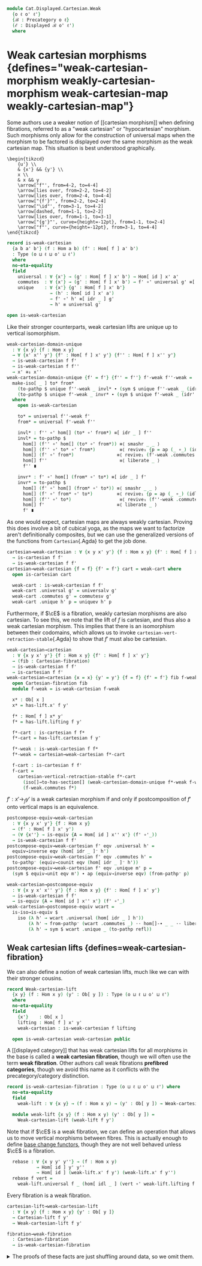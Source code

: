 <!--
```agda
open import Cat.Functor.Hom.Displayed
open import Cat.Instances.Functor
open import Cat.Instances.Product
open import Cat.Displayed.Fibre
open import Cat.Displayed.Base
open import Cat.Functor.Hom
open import Cat.Prelude

import Cat.Displayed.Cartesian.Indexing as Indexing
import Cat.Displayed.Fibre.Reasoning as FibR
import Cat.Displayed.Cartesian as Cart
import Cat.Displayed.Reasoning as DR
import Cat.Displayed.Morphism as DM
import Cat.Reasoning as CR
```
-->

```agda
module Cat.Displayed.Cartesian.Weak
  {o ℓ o' ℓ'}
  {ℬ : Precategory o ℓ}
  (ℰ : Displayed ℬ o' ℓ')
  where
```

<!--
```agda
open CR ℬ
open Displayed ℰ
open Cart ℰ
open DR ℰ
open DM ℰ
open Functor
open Functor
private module Fib = FibR ℰ
```
-->

# Weak cartesian morphisms {defines="weak-cartesian-morphism weakly-cartesian-morphism weak-cartesian-map weakly-cartesian-map"}

Some authors use a weaker notion of [[cartesian morphism]] when defining
fibrations, referred to as a "weak cartesian" or "hypocartesian"
morphism. Such morphisms only allow for the construction of universal
maps when the morphism to be factored is displayed over the same morphism
as the weak cartesian map. This situation is best understood graphically.

```{.quiver}
\begin{tikzcd}
	{u'} \\
	& {x'} && {y'} \\
	x \\
	& x && y
	\arrow["f"', from=4-2, to=4-4]
	\arrow[lies over, from=2-2, to=4-2]
	\arrow[lies over, from=2-4, to=4-4]
	\arrow["{f'}"', from=2-2, to=2-4]
	\arrow["\id"', from=3-1, to=4-2]
	\arrow[dashed, from=1-1, to=2-2]
	\arrow[lies over, from=1-1, to=3-1]
	\arrow["{g'}"', curve={height=-12pt}, from=1-1, to=2-4]
	\arrow["f"', curve={height=-12pt}, from=3-1, to=4-4]
\end{tikzcd}
```

```agda
record is-weak-cartesian
  {a b a' b'} (f : Hom a b) (f' : Hom[ f ] a' b')
  : Type (o ⊔ ℓ ⊔ o' ⊔ ℓ')
  where
  no-eta-equality
  field
    universal : ∀ {x'} → (g' : Hom[ f ] x' b') → Hom[ id ] x' a'
    commutes  : ∀ {x'} → (g' : Hom[ f ] x' b') → f' ∘' universal g' ≡[ idr _ ] g'
    unique    : ∀ {x'} {g' : Hom[ f ] x' b'}
                → (h' : Hom[ id ] x' a')
                → f' ∘' h' ≡[ idr _ ] g'
                → h' ≡ universal g'

open is-weak-cartesian
```

Like their stronger counterparts, weak cartesian lifts are unique
up to vertical isomorphism.

```agda
weak-cartesian-domain-unique
  : ∀ {x y} {f : Hom x y}
  → ∀ {x' x'' y'} {f' : Hom[ f ] x' y'} {f'' : Hom[ f ] x'' y'}
  → is-weak-cartesian f f'
  → is-weak-cartesian f f''
  → x' ≅↓ x''
weak-cartesian-domain-unique {f' = f'} {f'' = f''} f'-weak f''-weak =
  make-iso[ _ ] to* from*
    (to-pathp $ unique f''-weak _ invl* ∙ (sym $ unique f''-weak _ (idr' f'')))
    (to-pathp $ unique f'-weak _ invr* ∙ (sym $ unique f'-weak _ (idr' f')))
  where
    open is-weak-cartesian

    to* = universal f''-weak f'
    from* = universal f'-weak f''

    invl* : f'' ∘' hom[] (to* ∘' from*) ≡[ idr _ ] f''
    invl* = to-pathp $
      hom[] (f'' ∘' hom[] (to* ∘' from*)) ≡⟨ smashr _ _ ⟩
      hom[] (f'' ∘' to* ∘' from*)         ≡⟨ revive₁ {p = ap (_ ∘_) (idl _)} (pulll' (idr _) (f''-weak .commutes f')) ⟩
      hom[] (f' ∘' from*)                ≡⟨ revive₁ (f'-weak .commutes f'') ⟩
      hom[] f''                           ≡⟨ liberate _ ⟩
      f'' ∎

    invr* : f' ∘' hom[] (from* ∘' to*) ≡[ idr _ ] f'
    invr* = to-pathp $
      hom[] (f' ∘' hom[] (from* ∘' to*)) ≡⟨ smashr _ _ ⟩
      hom[] (f' ∘' from* ∘' to*)         ≡⟨ revive₁ {p = ap (_ ∘_) (idl _)} (pulll' (idr _) (f'-weak .commutes f'')) ⟩
      hom[] (f'' ∘' to*)                  ≡⟨ revive₁ (f''-weak .commutes f') ⟩
      hom[] f'                           ≡⟨ liberate _ ⟩
      f' ∎
```

As one would expect, cartesian maps are always weakly cartesian.
Proving this does involve a bit of cubical yoga, as the maps we want to
factorize aren't definitionally composites, but we can use the
generalized versions of the functions from `Cartesian`{.Agda} to get
the job done.

```agda
cartesian→weak-cartesian : ∀ {x y x' y'} {f : Hom x y} {f' : Hom[ f ] x' y'}
  → is-cartesian f f'
  → is-weak-cartesian f f'
cartesian→weak-cartesian {f = f} {f' = f'} cart = weak-cart where
  open is-cartesian cart

  weak-cart : is-weak-cartesian f f'
  weak-cart .universal g' = universalv g'
  weak-cart .commutes g' = commutesv g'
  weak-cart .unique h' p = uniquev h' p
```

Furthermore, if $\cE$ is a fibration, weakly cartesian morphisms are
also cartesian. To see this, we note that the lift of $f$ is cartesian,
and thus also a weak cartesian morphism. This implies that there is
an isomorphism between their codomains, which allows us to invoke
`cartesian-vert-retraction-stable`{.Agda} to show that $f'$ must also be
cartesian.

```agda
weak-cartesian→cartesian
  : ∀ {x y x' y'} {f : Hom x y} {f' : Hom[ f ] x' y'}
  → (fib : Cartesian-fibration)
  → is-weak-cartesian f f'
  → is-cartesian f f'
weak-cartesian→cartesian {x = x} {y' = y'} {f = f} {f' = f'} fib f-weak = f-cart where
  open Cartesian-fibration fib
  module f-weak = is-weak-cartesian f-weak

  x* : Ob[ x ]
  x* = has-lift.x' f y'

  f* : Hom[ f ] x* y'
  f* = has-lift.lifting f y'

  f*-cart : is-cartesian f f*
  f*-cart = has-lift.cartesian f y'

  f*-weak : is-weak-cartesian f f*
  f*-weak = cartesian→weak-cartesian f*-cart

  f-cart : is-cartesian f f'
  f-cart =
    cartesian-vertical-retraction-stable f*-cart
      (iso[]→to-has-section[] (weak-cartesian-domain-unique f*-weak f-weak))
      (f-weak.commutes f*)
```

$f' : x' \to_{f} y'$ is a weak cartesian morphism if and only if
postcomposition of $f'$ onto vertical maps is an equivalence.

```agda
postcompose-equiv→weak-cartesian
  : ∀ {x y x' y'} {f : Hom x y}
  → (f' : Hom[ f ] x' y')
  → (∀ {x''} → is-equiv {A = Hom[ id ] x'' x'} (f' ∘'_))
  → is-weak-cartesian f f'
postcompose-equiv→weak-cartesian f' eqv .universal h' =
  equiv→inverse eqv (hom[ idr _ ]⁻ h')
postcompose-equiv→weak-cartesian f' eqv .commutes h' =
  to-pathp⁻ (equiv→counit eqv (hom[ idr _ ]⁻ h'))
postcompose-equiv→weak-cartesian f' eqv .unique m' p =
  (sym $ equiv→unit eqv m') ∙ ap (equiv→inverse eqv) (from-pathp⁻ p)

weak-cartesian→postcompose-equiv
  : ∀ {x y x' x'' y'} {f : Hom x y} {f' : Hom[ f ] x' y'}
  → is-weak-cartesian f f'
  → is-equiv {A = Hom[ id ] x'' x'} (f' ∘'_)
weak-cartesian→postcompose-equiv wcart =
  is-iso→is-equiv $
    iso (λ h' → wcart .universal (hom[ idr _ ] h'))
        (λ h' → from-pathp⁻ (wcart .commutes _) ·· hom[]-∙ _ _ ·· liberate _)
        (λ h' → sym $ wcart .unique _ (to-pathp refl))
```

## Weak cartesian lifts {defines=weak-cartesian-fibration}

We can also define a notion of weak cartesian lifts, much like we can
with their stronger cousins.

```agda
record Weak-cartesian-lift
  {x y} (f : Hom x y) (y' : Ob[ y ]) : Type (o ⊔ ℓ ⊔ o' ⊔ ℓ')
  where
  no-eta-equality
  field
    {x'}    : Ob[ x ]
    lifting : Hom[ f ] x' y'
    weak-cartesian : is-weak-cartesian f lifting

  open is-weak-cartesian weak-cartesian public
```

A [[displayed category]] that has weak cartesian lifts for all morphisms
in the base is called a **weak cartesian fibration**, though we will
often use the term **weak fibration**. Other authors call weak
fibrations **prefibred categories**, though we avoid this name as it
conflicts with the precategory/category distinction.

```agda
record is-weak-cartesian-fibration : Type (o ⊔ ℓ ⊔ o' ⊔ ℓ') where
  no-eta-equality
  field
    weak-lift : ∀ {x y} → (f : Hom x y) → (y' : Ob[ y ]) → Weak-cartesian-lift f y'

  module weak-lift {x y} (f : Hom x y) (y' : Ob[ y ]) =
    Weak-cartesian-lift (weak-lift f y')
```

Note that if $\cE$ is a weak fibration, we can define an operation that
allows us to move vertical morphisms between fibres. This is actually
enough to define [base change functors], though they are not well behaved
unless $\cE$ is a fibration.

[base change functors]: Cat.Displayed.Cartesian.Indexing.html

```agda
  rebase : ∀ {x y y' y''} → (f : Hom x y)
           → Hom[ id ] y' y''
           → Hom[ id ] (weak-lift.x' f y') (weak-lift.x' f y'')
  rebase f vert =
    weak-lift.universal f _ (hom[ idl _ ] (vert ∘' weak-lift.lifting f _))
```

Every fibration is a weak fibration.

```agda
cartesian-lift→weak-cartesian-lift
  : ∀ {x y} {f : Hom x y} {y' : Ob[ y ]}
  → Cartesian-lift f y'
  → Weak-cartesian-lift f y'

fibration→weak-fibration
  : Cartesian-fibration
  → is-weak-cartesian-fibration
```

<details>
<summary>The proofs of these facts are just shuffling around data, so we
omit them.
</summary>
```agda
cartesian-lift→weak-cartesian-lift cart .Weak-cartesian-lift.x' =
  Cartesian-lift.x' cart
cartesian-lift→weak-cartesian-lift cart .Weak-cartesian-lift.lifting =
  Cartesian-lift.lifting cart
cartesian-lift→weak-cartesian-lift cart .Weak-cartesian-lift.weak-cartesian =
  cartesian→weak-cartesian (Cartesian-lift.cartesian cart)

fibration→weak-fibration fib .is-weak-cartesian-fibration.weak-lift x y' =
cartesian-lift→weak-cartesian-lift (Cartesian-fibration.has-lift fib x y')

````
</details>


Notably, weak fibrations are fibrations when weak cartesian morphisms
are closed under composition.

```agda
module _ where
  open Cartesian-fibration
  open is-cartesian

  weak-fibration→fibration
    : is-weak-cartesian-fibration
    → (∀ {x y z x' y' z'} {f : Hom y z} {g : Hom x y}
       → {f' : Hom[ f ] y' z'} {g' : Hom[ g ] x' y'}
       → is-weak-cartesian f f' → is-weak-cartesian g g'
       → is-weak-cartesian (f ∘ g) (f' ∘' g'))
    → Cartesian-fibration
  weak-fibration→fibration weak-fib weak-∘ .has-lift {x = x} f y' = f-lift where
    open is-weak-cartesian-fibration weak-fib

    module weak-∘ {x y z} (f : Hom y z) (g : Hom x y) (z' : Ob[ z ]) =
      is-weak-cartesian (weak-∘ (weak-lift.weak-cartesian f z')
                                (weak-lift.weak-cartesian g _))
````

To show that $f$ has a cartesian lift, we begin by taking the weak
cartesian lift $f^{\*}$ of $f$.

```{.quiver}
\begin{tikzcd}
	\textcolor{rgb,255:red,214;green,92;blue,92}{x^{*}} && {y'} \\
	\\
	x && y
	\arrow["f", from=3-1, to=3-3]
	\arrow[lies over, color={rgb,255:red,214;green,92;blue,92}, from=1-1, to=3-1]
	\arrow[lies over, from=1-3, to=3-3]
	\arrow["{f^{*}}", color={rgb,255:red,214;green,92;blue,92}, from=1-1, to=1-3]
\end{tikzcd}
```

```agda
    x* : Ob[ x ]
    x* = weak-lift.x' f y'

    f* : Hom[ f ] x* y'
    f* = weak-lift.lifting f y'

    f*-weak-cartesian : is-weak-cartesian f f*
    f*-weak-cartesian = weak-lift.weak-cartesian f y'

    module f* = is-weak-cartesian (f*-weak-cartesian)
```

We must now show that the weak cartesian morphism $f^{\*}$ is actually
cartesian. To do this, we must construct the following unique universal
map:

```{.quiver}
\begin{tikzcd}
	{u'} \\
	&& {x^{*}} && {y'} \\
	u \\
	&& x && y
	\arrow["f", from=4-3, to=4-5]
	\arrow[lies over, from=2-3, to=4-3]
	\arrow[lies over, from=2-5, to=4-5]
	\arrow["{f^{*}}", from=2-3, to=2-5]
	\arrow[color={rgb,255:red,214;green,92;blue,92}, dashed, from=1-1, to=2-3]
	\arrow["m", from=3-1, to=4-3]
	\arrow["{h'}", curve={height=-18pt}, from=1-1, to=2-5]
	\arrow[lies over, from=1-1, to=3-1]
\end{tikzcd}
```

To do this, we shall first take the weak cartesian lift $m^{_}$ of
$m$. Both $f^{_}$ and $m^{_}$ are weak cartesian, which means that
their composite is also weak cartesian by our hypothesis. We can
then factor $h'$ through $f^{_} \cdot m^{_}$ to obtain a vertical
morphism $u' \to u^{_}$, which we can then compose with $m^{\*}$
to obtain the requisite map.

```agda
    module Morphisms
      {u : Ob} {u' : Ob[ u ]} (m : Hom u x) (h' : Hom[ f ∘ m ] u' y')
      where
        u* : Ob[ u ]
        u* = weak-lift.x' m _

        m* : Hom[ m ] u* x*
        m* = weak-lift.lifting m _

        m*-weak-cartesian : is-weak-cartesian m m*
        m*-weak-cartesian = weak-lift.weak-cartesian m x*

        module m* = is-weak-cartesian m*-weak-cartesian
        module f*∘m* = is-weak-cartesian (weak-∘ f*-weak-cartesian m*-weak-cartesian)
```

```agda
    f*-cartesian : is-cartesian f f*
    f*-cartesian .universal {u = u} {u' = u'} m h' =
      hom[ idr m ] (m* ∘'  f*∘m*.universal h')
      where open Morphisms m h'
```

<details>
<summary> Showing that this commutes is mostly an exercise in cubical
yoga; the only real mathematical content is that the factorisation of
$h'$ via $f^{*} \cdot m^{*}$ commutes.
</summary>
```agda
    f*-cartesian .commutes {u = u} {u' = u'} m h' = path
      where
        open Morphisms m h'

```
    abstract
      path : f* ∘' hom[ idr m ] (m* ∘' f*∘m*.universal h') ≡ h'
      path =
        f* ∘' hom[] (m* ∘' f*∘m*.universal h')   ≡⟨ whisker-r _ ⟩
        hom[] (f* ∘' m* ∘' f*∘m*.universal h')   ≡⟨ assoc[] {q = idr _} ⟩
        hom[] ((f* ∘' m*) ∘' f*∘m*.universal h') ≡⟨ hom[]⟩⟨ from-pathp⁻ (f*∘m*.commutes h') ⟩
        hom[] (hom[] h')                         ≡⟨ hom[]-∙ _ _ ∙ liberate _ ⟩
        h'                                       ∎
```

````
</details>

<details>
<summary>Uniqueness follows similarly as some cubical yoga, followed by
the fact that both $m^{*}$ and $f^{*} \cdot m^{*}$ are weak cartesian
maps.
</summary>
```agda
    f*-cartesian .unique {u = u} {u' = u'} {m = m} {h' = h'} m' p = path
      where
        open Morphisms m h'

        abstract
          universal-path : (f* ∘' m*) ∘' m*.universal m' ≡[ idr (f ∘ m) ] h'
          universal-path = to-pathp $
            hom[] ((f* ∘' m*) ∘' m*.universal m') ≡˘⟨ assoc[] {p = ap (f ∘_) (idr m)} ⟩
            hom[] (f* ∘' (m* ∘' m*.universal m')) ≡⟨ hom[]⟩⟨ ap (f* ∘'_) (from-pathp⁻ (m*.commutes m')) ⟩
            hom[] (f* ∘' hom[] m')                ≡⟨ smashr _ _ ∙ liberate _ ⟩
            f* ∘' m'                              ≡⟨ p ⟩
            h' ∎

          path : m' ≡ hom[ idr m ] (m* ∘' f*∘m*.universal h')
          path =
            m'                               ≡˘⟨ from-pathp (m*.commutes m') ⟩
            hom[] (m* ∘' m*.universal m')    ≡⟨ reindex _ (idr m) ⟩
            hom[] (m* ∘' m*.universal m')    ≡⟨ hom[]⟩⟨ ap (m* ∘'_) (f*∘m*.unique _ universal-path) ⟩
            hom[] (m* ∘' f*∘m*.universal h') ∎
````

</details>

Putting this all together, we can finally deduce that $f^{\*}$ is
a cartesian lift of $f$.

```agda
    f-lift : Cartesian-lift f y'
    f-lift .Cartesian-lift.x' = x*
    f-lift .Cartesian-lift.lifting = f*
    f-lift .Cartesian-lift.cartesian = f*-cartesian
```

## Factorisations in weak fibrations

If $\cE$ is a weak fibration, then every morphism factorizes into
a vertical morphism followed by a weak cartesian morphism.

```agda
record weak-cartesian-factorisation
  {x y x' y'} {f : Hom x y}
  (f' : Hom[ f ] x' y')
  : Type (o ⊔ ℓ ⊔ o' ⊔ ℓ')
  where
  no-eta-equality
  field
    {x''} : Ob[ x ]
    vertical : Hom[ id ] x' x''
    weak-cart : Hom[ f ] x'' y'
    has-weak-cartesian : is-weak-cartesian f weak-cart
    factors : f' ≡[ sym (idr _) ] weak-cart ∘' vertical

weak-fibration→weak-cartesian-factors
  : ∀ {x y x' y'} {f : Hom x y}
  → is-weak-cartesian-fibration
  → (f' : Hom[ f ] x' y')
  → weak-cartesian-factorisation f'
```

Because $\cE$ is a weak fibration, every morphism in $\cB$ has a weak
cartesian lift. This allows us to take the lift of $f$, which will
form the weak cartesian component of the factorisation. The vertical
component can be obtained by taking the universal factorisation of
$f'$ by the lift of $f$.

```agda
weak-fibration→weak-cartesian-factors {y' = y'} {f = f} wfib f' = weak-factor where
  open is-weak-cartesian-fibration wfib
  module f-lift = weak-lift f y'
  open weak-cartesian-factorisation

  weak-factor : weak-cartesian-factorisation f'
  weak-factor .x'' = f-lift.x'
  weak-factor .vertical = f-lift.universal f'
  weak-factor .weak-cart = f-lift.lifting
  weak-factor .has-weak-cartesian = f-lift.weak-cartesian
  weak-factor .factors = symP $ f-lift.commutes f'
```

## Weak fibrations and equivalence of Hom sets

If $\cE$ is a weak fibration, then the hom sets $x' \to_f y'$ and
$x' \to_{id} f^{_}(y')$ are equivalent, where $f^{_}(y')$ is the domain
of the lift of $f$ along $y'$. To go from $f' : x' \to_u y'$ to
$x' \to_{id} f^{\*}(y')$, we use the vertical component of the
factorisation of $f'$; this forms an equivalence, as this factorisation
is unique.

```agda
module _ (wfib : is-weak-cartesian-fibration) where
  open is-weak-cartesian-fibration wfib

  weak-fibration→universal-is-equiv
    : ∀ {x y x' y'}
    → (f : Hom x y)
    → is-equiv (weak-lift.universal f y' {x'})
  weak-fibration→universal-is-equiv {y' = y'} f = is-iso→is-equiv $
    iso (λ f' → hom[ idr f ] (weak-lift.lifting f y' ∘' f') )
        (λ f' → sym $ weak-lift.unique f y' f' (to-pathp refl))
        (λ f' → cancel _ _ (weak-lift.commutes f y' f'))

  weak-fibration→vertical-equiv
    : ∀ {x y x' y'}
    → (f : Hom x y)
    → Hom[ f ] x' y' ≃ Hom[ id ] x' (weak-lift.x' f y')
  weak-fibration→vertical-equiv {y' = y'} f =
    weak-lift.universal f y' ,
    weak-fibration→universal-is-equiv f
```

Furthermore, this equivalence can be extended into a natural isomorphism
between $\cE_{u}(-,y')$ and $\cE_{x}(-,u^{\*}(y'))$.

```agda
  weak-fibration→hom-iso-into
    : ∀ {x y y'} (u : Hom x y)
    → Hom-over-into ℰ u y' ≅ⁿ Hom-into (Fibre ℰ x) (weak-lift.x' u y')
  weak-fibration→hom-iso-into {x} {y} {y'} u = to-natural-iso mi where
    open make-natural-iso

    u*y' : Ob[ x ]
    u*y' = weak-lift.x' u y'

    mi : make-natural-iso (Hom-over-into ℰ u y') (Hom-into (Fibre ℰ x) u*y')
    mi .eta x u' = weak-lift.universal u y' u'
    mi .inv x v' = hom[ idr u ] (weak-lift.lifting u y' ∘' v')
    mi .eta∘inv x = funext λ v' →
      sym $ weak-lift.unique u _ _ (to-pathp refl)
    mi .inv∘eta x = funext λ u' →
      from-pathp (weak-lift.commutes u _ _)
    mi .natural x y v' = funext λ u' →
      weak-lift.unique u _ _ $ to-pathp $
        smashr _ _
        ∙ weave _ (ap (u ∘_) (idl id)) _ (pulll' _ (weak-lift.commutes _ _ _))
```

An _extremely_ useful fact is that the converse is true: if there is some
lifting of objects $\cE_{y} \to \cE_{x}$ for every morphism $f : x \to y$
in $\cB$, along with a natural equivalence of homs as above, then
$\cE$ is a weak fibration.

This result is the primary reason to care about weak fibrations, as we
already have a toolkit for constructing natural equivalences of hom
sets! Most notably, this allows us to use the theory of [[adjuncts]] to
construct weak fibrations.

```agda
module _ (_*₀_ : ∀ {x y} → Hom x y → Ob[ y ] → Ob[ x ]) where
  open is-weak-cartesian-fibration
  open Weak-cartesian-lift
  open is-weak-cartesian

  private
    vertical-equiv-iso-natural
      : (∀ {x y x' y'} {f : Hom x y} → Hom[ f ] x' y' → Hom[ id ] x' (f *₀ y'))
      → Type _
    vertical-equiv-iso-natural to =
      ∀ {x y x' x'' y'} {f : Hom x y}
      → (f' : Hom[ f ] x'' y') (g' : Hom[ id ] x' x'')
      → to (hom[ idr _ ] (f' ∘' g')) ≡[ sym (idl id) ] to f' ∘' g'

  vertical-equiv→weak-fibration
    : (to* : ∀ {x y x' y'} {f : Hom x y} → Hom[ f ] x' y' → Hom[ id ] x' (f *₀ y'))
    → (∀ {x y x' y'} {f : Hom x y} → is-equiv (to* {x} {y} {x'} {y'} {f}))
    → vertical-equiv-iso-natural to*
    → is-weak-cartesian-fibration
  vertical-equiv→weak-fibration to* to-eqv natural .weak-lift f y' = f-lift where
```

To start, we note that the inverse portion of the equivalence is also
natural.

```agda
    from* : ∀ {x y x' y'} {f : Hom x y} → Hom[ id ] x' (f *₀ y') → Hom[ f ] x' y'
    from* = equiv→inverse to-eqv

    from*-natural
      : ∀ {x y} {f : Hom x y} {x' x'' : Ob[ x ]} {y' : Ob[ y ]}
      → (f' : Hom[ id ] x'' (f *₀ y')) (g' : Hom[ id ] x' x'')
      → from* (hom[ idl id ] (f' ∘' g')) ≡[ sym (idr f) ] from* f' ∘' g'
    from*-natural {f = f} f' g' =
      to-pathp⁻ $ ap fst $ is-contr→is-prop (to-eqv .is-eqv (hom[ idl id ] (f' ∘' g')))
        (from* (hom[ idl id ] (f' ∘' g')) , equiv→counit to-eqv _)
        (hom[ idr f ] (from* f' ∘' g') , from-pathp⁻ (natural (from* f') g') ∙
                                        (hom[]⟩⟨ ap (_∘' g') (equiv→counit to-eqv _)))
```

We then proceed to construct a weak lift of $f$. We can use our object
lifting function to construct the domain of the lift, apply the inverse
direction of the equivalence to $id' : f^{_}(y') \to f^{_}(y')$ to
obtain the required lifting $x' \to_{f} f^{\*}(y')$.

```agda
    f-lift : Weak-cartesian-lift f y'
    f-lift .x' = f *₀ y'
    f-lift .lifting = from* id'
```

Now, we must show that the constructed lifting is weakly cartesian. We
can use the forward direction of the equivalence to construct the
universal map; the remaining properties follow from the fact that
the equivalence is natural.

```agda
    f-lift .weak-cartesian .universal g' = to* g'
    f-lift .weak-cartesian .commutes g' = to-pathp $
      hom[] (from* id' ∘' to* g')   ≡˘⟨ from-pathp⁻ (from*-natural id' (to* g')) ⟩
      from* (hom[] (id' ∘' to* g')) ≡⟨ ap from* idl[] ⟩
      from* (to* g')                ≡⟨ equiv→unit to-eqv g' ⟩
      g'                            ∎
    f-lift .weak-cartesian .unique {g' = g'} h' p =
      h'                            ≡˘⟨ idl[] {p = idl id} ⟩
      hom[] (id' ∘' h')             ≡˘⟨ hom[]⟩⟨ ap (_∘' h') (equiv→counit to-eqv id') ⟩
      hom[] (to* (from* id') ∘' h') ≡˘⟨ from-pathp⁻ (natural (from* id') h') ⟩
      to* (hom[] (from* id' ∘' h')) ≡⟨ ap to* (from-pathp p) ⟩
      to* g'                        ∎
```

<!--
```agda
module _ (U : ∀ {x y} → Hom x y → Functor (Fibre ℰ y) (Fibre ℰ x)) where
  open Functor
  open _=>_

  hom-iso→weak-fibration
    : (∀ {x y y'} (u : Hom x y)
       → Hom-over-into ℰ u y' ≅ⁿ Hom-into (Fibre ℰ x) (U u .F₀ y'))
    → is-weak-cartesian-fibration
  hom-iso→weak-fibration hom-iso =
    vertical-equiv→weak-fibration
      (λ u → U u .F₀)
      (λ u' → Isoⁿ.to (hom-iso _) .η _ u')
      (natural-iso-to-is-equiv (hom-iso _) _)
      λ f' g' → to-pathp⁻ $
        happly (Isoⁿ.to (hom-iso _) .is-natural _ _ g') f'
```
-->

Note that this result does _not_ extend to fibrations; the equivalence
of homs can only get us weak cartesian lifts. To make the final step
to a fibration, we need to use other means.

However, we do obtain a natural isomorphism between $\cE_{u}(x',-)$ and
$cE_{y}(x',u^{\*}(-))$.

```agda
module _ (fib : Cartesian-fibration) where
  open Cartesian-fibration fib
  open Indexing ℰ fib

  fibration→hom-iso-from
    : ∀ {x y x'} (u : Hom x y)
    → Hom-over-from ℰ u x' ≅ⁿ Hom-from (Fibre ℰ x) x' F∘ base-change u
  fibration→hom-iso-from {x} {y} {x'} u = to-natural-iso mi where
    open make-natural-iso

    mi : make-natural-iso
          (Hom-over-from ℰ u x')
          (Hom-from (Fibre ℰ x) x' F∘ base-change u)
    mi .eta x u' = has-lift.universalv u x u'
    mi .inv x v' = hom[ idr u ] (has-lift.lifting u x ∘' v')
    mi .eta∘inv x = funext λ v' →
      sym $ has-lift.uniquev u _ _ (to-pathp refl)
    mi .inv∘eta x = funext λ u' →
      from-pathp (has-lift.commutesv u _ _)
    mi .natural _ _ v' = funext λ u' →
      has-lift.uniquep u _ _ _ _ _ $
        Fib.pulllf (has-lift.commutesp u _ id-comm _)
        ∙[] pullr[] _ (has-lift.commutesv u _ _)
        ∙[] to-pathp refl
```

<!--
```agda
  fibration→universal-is-equiv
    : ∀ {x y x' y'}
    → (f : Hom x y)
    → is-equiv (has-lift.universalv f y' {x'})
  fibration→universal-is-equiv f =
    weak-fibration→universal-is-equiv (fibration→weak-fibration fib) f

  fibration→vertical-equiv
    : ∀ {x y x' y'}
    → (f : Hom x y)
    → Hom[ f ] x' y' ≃ Hom[ id ] x' (has-lift.x' f y')
  fibration→vertical-equiv f =
    weak-fibration→vertical-equiv (fibration→weak-fibration fib) f

  fibration→hom-iso-into
    : ∀ {x y y'} (u : Hom x y)
    → Hom-over-into ℰ u y' ≅ⁿ Hom-into (Fibre ℰ x) (has-lift.x' u y')
  fibration→hom-iso-into u =
    weak-fibration→hom-iso-into (fibration→weak-fibration fib) u
```
-->

If we combine this with `weak-fibration→hom-iso-into`{.Agda}, we obtain
a natural iso between $\cE_{u}(-,-)$ and $\cE_{id}(-,u^{\*}(-))$.

```agda
  fibration→hom-iso
    : ∀ {x y} (u : Hom x y)
    → Hom-over ℰ u ≅ⁿ Hom[-,-] (Fibre ℰ x) F∘ (Id F× base-change u)
  fibration→hom-iso {x = x} u = to-natural-iso mi where
    open make-natural-iso
    open _=>_

    module into-iso {y'} = Isoⁿ (fibration→hom-iso-into {y' = y'} u)
    module from-iso {x'} = Isoⁿ (fibration→hom-iso-from {x' = x'} u)

    mi : make-natural-iso (Hom-over ℰ u) (Hom[-,-] (Fibre ℰ x) F∘ (Id F× base-change u))
    mi .eta x u' = has-lift.universalv u _ u'
    mi .inv x v' = hom[ idr u ] (has-lift.lifting u _ ∘' v')
    mi .eta∘inv x = funext λ v' →
      sym $ has-lift.uniquev u _ _ (to-pathp refl)
    mi .inv∘eta x = funext λ u' →
      from-pathp (has-lift.commutesv u _ _)
    mi .natural _ _ (v₁' , v₂') = funext λ u' →
      sym (apr' (happly (into-iso.to .is-natural _ _ v₁') u'))
      ·· sym (happly (from-iso.to .is-natural _ _ v₂') (hom[ idr _ ] (u' ∘' v₁')))
      ·· ap (into-iso.to .η _) (smashr _ _ ∙ reindex _ _ )
```

